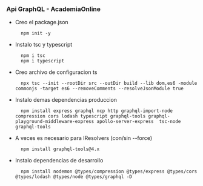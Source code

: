 ### Api GraphQL - AcademiaOnline

- Creo el package.json

        npm init -y

- Instalo tsc y typescript

        npm i tsc
        npm i typescript

- Creo archivo de configuracion ts

        npx tsc --init --rootDir src --outDir build --lib dom,es6 -module commonjs -target es6 --removeComments --resolveJsonModule true

- Instalo demas dependencias produccion

        npm install express graphql ncp http graphql-import-node compression cors lodash typescript graphql-tools graphql-playground-middleware-express apollo-server-express  tsc-node graphql-tools

- A veces es necesario para IResolvers (con/sin --force)

        npm install graphql-tools@4.x

- Instalo dependencias de desarrollo

        npm install nodemon @types/compression @types/express @types/cors @types/lodash @types/node @types/graphql -D
